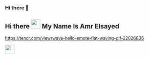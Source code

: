 ### Hi there 👋

## Hi there <img src="https://raw.githubusercontent.com/MartinHeinz/MartinHeinz/master/wave.gif" width="30px"> My Name Is Amr Elsayed

https://tenor.com/view/wave-hello-emote-flat-waving-gif-22026836

<img src="https://c.tenor.com/nebZyl8oN7IAAAAi/wave-hello.gif" width="30px">

